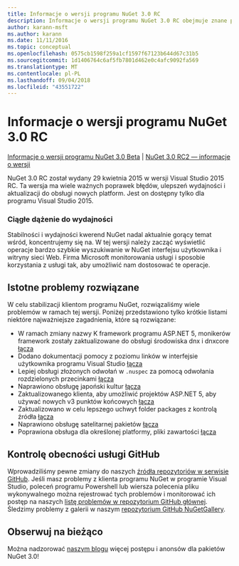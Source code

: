 ```yaml
---
title: Informacje o wersji programu NuGet 3.0 RC
description: Informacje o wersji programu NuGet 3.0 RC obejmuje znane problemy, poprawki błędów, funkcje dodane i DCRs.
author: karann-msft
ms.author: karann
ms.date: 11/11/2016
ms.topic: conceptual
ms.openlocfilehash: 0575cb1598f259a1cf1597f67123b644d67c31b5
ms.sourcegitcommit: 1d1406764c6af5fb7801d462e0c4afc9092fa569
ms.translationtype: MT
ms.contentlocale: pl-PL
ms.lasthandoff: 09/04/2018
ms.locfileid: "43551722"
---
```

# <a name="nuget-30-rc-release-notes"></a>Informacje o wersji programu NuGet 3.0 RC

[Informacje o wersji programu NuGet 3.0 Beta](../release-notes/nuget-3.0-beta.md) | [NuGet 3.0 RC2 — informacje o wersji](../release-notes/nuget-3.0-RC2.md)

NuGet 3.0 RC został wydany 29 kwietnia 2015 w wersji Visual Studio 2015 RC. Ta wersja ma wiele ważnych poprawek błędów, ulepszeń wydajności i aktualizacji do obsługi nowych platform.  Jest on dostępny tylko dla programu Visual Studio 2015.

### <a name="continued-focus-on-performance"></a>Ciągłe dążenie do wydajności

Stabilności i wydajności kwerend NuGet nadal aktualnie gorący temat wśród, koncentrujemy się na.  W tej wersji należy zacząć wyświetlić operacje bardzo szybkie wyszukiwanie w NuGet interfejsu użytkownika i witryny sieci Web.  Firma Microsoft monitorowania usługi i sposobie korzystania z usługi tak, aby umożliwić nam dostosować te operacje.

## <a name="significant-issues-resolved"></a>Istotne problemy rozwiązane

W celu stabilizacji klientom programu NuGet, rozwiązaliśmy wiele problemów w ramach tej wersji.  Poniżej przedstawiono tylko krótkie listami niektóre najważniejsze zagadnienia, które są rozwiązane:

* W ramach zmiany nazwy K framework programu ASP.NET 5, monikerów framework zostały zaktualizowane do obsługi środowiska dnx i dnxcore [łącza](https://github.com/NuGet/Home/issues/215)
* Dodano dokumentacji pomocy z poziomu linków w interfejsie użytkownika programu Visual Studio [łącza](https://github.com/NuGet/Home/issues/232)
* Lepiej obsługi złożonych odwołań w `.nuspec` za pomocą odwołania rozdzielonych przecinkami [łącza](https://github.com/NuGet/Home/issues/276)
* Naprawiono obsługę japoński kultur [łącza](https://github.com/NuGet/Home/issues/253)
* Zaktualizowanego klienta, aby umożliwić projektów ASP.NET 5, aby używać nowych v3 punktów końcowych [łącza](https://github.com/NuGet/Home/issues/219)
* Zaktualizowano w celu lepszego uchwyt folder packages z kontrolą źródła [łącza](https://github.com/NuGet/Home/issues/56)
* Naprawiono obsługę satelitarnej pakietów [łącza](https://github.com/NuGet/Home/issues/17)
* Poprawiona obsługa dla określonej platformy, pliki zawartości [łącza](https://github.com/NuGet/Home/issues/18)

## <a name="github-presence-overhaul"></a>Kontrolę obecności usługi GitHub

Wprowadziliśmy pewne zmiany do naszych [źródła repozytoriów w serwisie GitHub](http://github.com/nuget/home).  Jeśli masz problemy z klienta programu NuGet w programie Visual Studio, poleceń programu Powershell lub wiersza polecenia pliku wykonywalnego można rejestrować tych problemów i monitorować ich postęp na naszych [listę problemów w repozytorium GitHub głównej](http://github.com/nuget/home/issues).  Śledzimy problemy z galerii w naszym [repozytorium GitHub NuGetGallery](http://github.com/nuget/NuGetGallery/issues).


## <a name="stay-tuned"></a>Obserwuj na bieżąco

Można nadzorować [naszym blogu](http://blog.nuget.org) więcej postępu i anonsów dla pakietów NuGet 3.0!